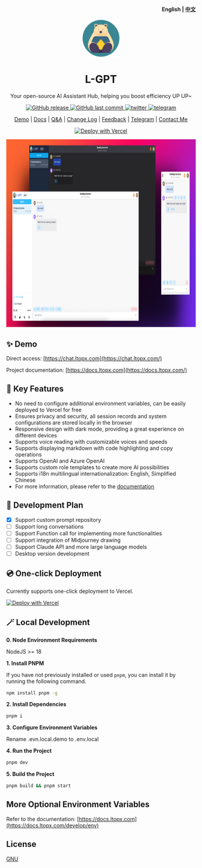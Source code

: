 <h4 align="right">English | <strong><a href="https://github.com/LTopx/L-GPT/blob/main/README_CN.md">中文</a></strong></h4>

<p align="center">
    <a href="https://chat.ltopx.com" target="_blank" rel="noopener noreferrer">
        <img width="100" src="./public/favicon-96x96.png" alt="L-GPT" />
    </a>
</p>

<h1 align="center">L-GPT</h1>

<p align="center">Your open-source AI Assistant Hub, helping you boost efficiency UP UP~</p>

<p align="center">
<a href="https://github.com/LTopx/L-GPT/releases">
  <img alt="GitHub release" src="https://img.shields.io/github/release/LTopx/L-GPT.svg?style=flat-square&include_prereleases" />
</a>
<a href="https://github.com/LTopx/L-GPT/commits">
  <img alt="GitHub last commit" src="https://img.shields.io/github/last-commit/LTopx/L-GPT.svg?style=flat-square" />
</a>
<a href="https://twitter.com/peekbomb" target="_blank">
  <img alt="twitter" src="https://img.shields.io/badge/follow-Ethan Liu-red?style=flat-square&logo=Twitter">
</a>
<a href="https://t.me/+7fLJJoGV_bJhYTk1" target="_blank">
  <img alt="telegram" src="https://img.shields.io/badge/chat-telegram-blueviolet?style=flat-square&logo=Telegram">
</a>

<div align="center">

[Demo](https://chat.ltopx.com/) | [Docs](https://docs.ltopx.com/) | [Q&A](https://docs.ltopx.com/faq) | [Change Log](https://docs.ltopx.com/change-log) | [Feedback](https://github.com/LTopx/L-GPT/issues) | [Telegram](https://t.me/+7fLJJoGV_bJhYTk1) | [Contact Me](https://goethan.cc/)

</div>

<div align="center">

[![Deploy with Vercel](https://vercel.com/button)](https://vercel.com/new/clone?repository-url=https://github.com/LTopx/L-GPT)

</div>

<p align="center">
  <img src="./public/screenshots/screenshot.png" height="500px">
</p>

## ✨ Demo

Direct access: [https://chat.ltopx.com](https://chat.ltopx.com/)

Project documentation: [https://docs.ltopx.com](https://docs.ltopx.com/)

## 🎯 Key Features

- No need to configure additional environment variables, can be easily deployed to Vercel for free
- Ensures privacy and security, all session records and system configurations are stored locally in the browser
- Responsive design with dark mode, providing a great experience on different devices
- Supports voice reading with customizable voices and speeds
- Supports displaying markdown with code highlighting and copy operations
- Supports OpenAI and Azure OpenAI
- Supports custom role templates to create more AI possibilities
- Supports i18n multilingual internationalization: English, Simplified Chinese
- For more information, please refer to the [documentation](https://docs.ltopx.com/)

## 📍 Development Plan

- [x] Support custom prompt repository
- [ ] Support long conversations
- [ ] Support Function call for implementing more functionalities
- [ ] Support integration of Midjourney drawing
- [ ] Support Claude API and more large language models
- [ ] Desktop version development

## 💿 One-click Deployment

Currently supports one-click deployment to Vercel.

[![Deploy with Vercel](https://vercel.com/button)](https://vercel.com/new/clone?repository-url=https://github.com/LTopx/L-GPT)

## 🪄 Local Development

**0. Node Environment Requirements**

NodeJS >= 18

**1. Install PNPM**

If you have not previously installed or used `pnpm`, you can install it by running the following command.

```bash
npm install pnpm -g
```

**2. Install Dependencies**

```bash
pnpm i
```

**3. Configure Environment Variables**

Rename .evn.local.demo to .env.local

**4. Run the Project**

```bash
pnpm dev
```

**5. Build the Project**

```bash
pnpm build && pnpm start
```

## More Optional Environment Variables

Refer to the documentation: [https://docs.ltopx.com](https://docs.ltopx.com/develop/env)

## License

[GNU](https://github.com/LTopx/L-GPT/blob/main/LICENSE)
